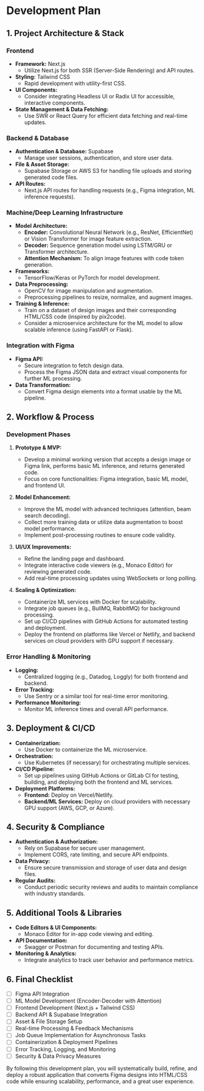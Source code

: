 # Development Plan

## 1. Project Architecture & Stack

### **Frontend**
- **Framework:** Next.js
  - Utilize Next.js for both SSR (Server-Side Rendering) and API routes.
- **Styling:** Tailwind CSS
  - Rapid development with utility-first CSS.
- **UI Components:**  
  - Consider integrating Headless UI or Radix UI for accessible, interactive components.
- **State Management & Data Fetching:**  
  - Use SWR or React Query for efficient data fetching and real-time updates.

### **Backend & Database**
- **Authentication & Database:** Supabase
  - Manage user sessions, authentication, and store user data.
- **File & Asset Storage:**  
  - Supabase Storage or AWS S3 for handling file uploads and storing generated code files.
- **API Routes:**  
  - Next.js API routes for handling requests (e.g., Figma integration, ML inference requests).

### **Machine/Deep Learning Infrastructure**
- **Model Architecture:**
  - **Encoder:** Convolutional Neural Network (e.g., ResNet, EfficientNet) or Vision Transformer for image feature extraction.
  - **Decoder:** Sequence generation model using LSTM/GRU or Transformer architecture.
  - **Attention Mechanism:** To align image features with code token generation.
- **Frameworks:**
  - TensorFlow/Keras or PyTorch for model development.
- **Data Preprocessing:**
  - OpenCV for image manipulation and augmentation.
  - Preprocessing pipelines to resize, normalize, and augment images.
- **Training & Inference:**
  - Train on a dataset of design images and their corresponding HTML/CSS code (inspired by pix2code).
  - Consider a microservice architecture for the ML model to allow scalable inference (using FastAPI or Flask).

### **Integration with Figma**
- **Figma API:**
  - Secure integration to fetch design data.
  - Process the Figma JSON data and extract visual components for further ML processing.
- **Data Transformation:**
  - Convert Figma design elements into a format usable by the ML pipeline.

## 2. Workflow & Process

### **Development Phases**
1. **Prototype & MVP:**
   - Develop a minimal working version that accepts a design image or Figma link, performs basic ML inference, and returns generated code.
   - Focus on core functionalities: Figma integration, basic ML model, and frontend UI.

2. **Model Enhancement:**
   - Improve the ML model with advanced techniques (attention, beam search decoding).
   - Collect more training data or utilize data augmentation to boost model performance.
   - Implement post-processing routines to ensure code validity.

3. **UI/UX Improvements:**
   - Refine the landing page and dashboard.
   - Integrate interactive code viewers (e.g., Monaco Editor) for reviewing generated code.
   - Add real-time processing updates using WebSockets or long polling.

4. **Scaling & Optimization:**
   - Containerize ML services with Docker for scalability.
   - Integrate job queues (e.g., BullMQ, RabbitMQ) for background processing.
   - Set up CI/CD pipelines with GitHub Actions for automated testing and deployment.
   - Deploy the frontend on platforms like Vercel or Netlify, and backend services on cloud providers with GPU support if necessary.

### **Error Handling & Monitoring**
- **Logging:**  
  - Centralized logging (e.g., Datadog, Loggly) for both frontend and backend.
- **Error Tracking:**  
  - Use Sentry or a similar tool for real-time error monitoring.
- **Performance Monitoring:**  
  - Monitor ML inference times and overall API performance.

## 3. Deployment & CI/CD
- **Containerization:**  
  - Use Docker to containerize the ML microservice.
- **Orchestration:**  
  - Use Kubernetes (if necessary) for orchestrating multiple services.
- **CI/CD Pipeline:**  
  - Set up pipelines using GitHub Actions or GitLab CI for testing, building, and deploying both the frontend and ML services.
- **Deployment Platforms:**  
  - **Frontend:** Deploy on Vercel/Netlify.
  - **Backend/ML Services:** Deploy on cloud providers with necessary GPU support (AWS, GCP, or Azure).

## 4. Security & Compliance
- **Authentication & Authorization:**  
  - Rely on Supabase for secure user management.
  - Implement CORS, rate limiting, and secure API endpoints.
- **Data Privacy:**  
  - Ensure secure transmission and storage of user data and design files.
- **Regular Audits:**  
  - Conduct periodic security reviews and audits to maintain compliance with industry standards.

## 5. Additional Tools & Libraries
- **Code Editors & UI Components:**  
  - Monaco Editor for in-app code viewing and editing.
- **API Documentation:**  
  - Swagger or Postman for documenting and testing APIs.
- **Monitoring & Analytics:**  
  - Integrate analytics to track user behavior and performance metrics.

## 6. Final Checklist
- [ ] Figma API Integration
- [ ] ML Model Development (Encoder-Decoder with Attention)
- [ ] Frontend Development (Next.js + Tailwind CSS)
- [ ] Backend API & Supabase Integration
- [ ] Asset & File Storage Setup
- [ ] Real-time Processing & Feedback Mechanisms
- [ ] Job Queue Implementation for Asynchronous Tasks
- [ ] Containerization & Deployment Pipelines
- [ ] Error Tracking, Logging, and Monitoring
- [ ] Security & Data Privacy Measures

By following this development plan, you will systematically build, refine, and deploy a robust application that converts Figma designs into HTML/CSS code while ensuring scalability, performance, and a great user experience.
